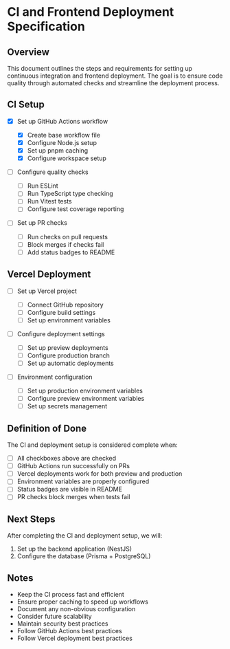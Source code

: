 # CI and Frontend Deployment Specification

## Overview

This document outlines the steps and requirements for setting up continuous integration and frontend deployment. The goal is to ensure code quality through automated checks and streamline the deployment process.

## CI Setup

- [x] Set up GitHub Actions workflow

  - [x] Create base workflow file
  - [x] Configure Node.js setup
  - [x] Set up pnpm caching
  - [x] Configure workspace setup

- [ ] Configure quality checks

  - [ ] Run ESLint
  - [ ] Run TypeScript type checking
  - [ ] Run Vitest tests
  - [ ] Configure test coverage reporting

- [ ] Set up PR checks
  - [ ] Run checks on pull requests
  - [ ] Block merges if checks fail
  - [ ] Add status badges to README

## Vercel Deployment

- [ ] Set up Vercel project

  - [ ] Connect GitHub repository
  - [ ] Configure build settings
  - [ ] Set up environment variables

- [ ] Configure deployment settings

  - [ ] Set up preview deployments
  - [ ] Configure production branch
  - [ ] Set up automatic deployments

- [ ] Environment configuration
  - [ ] Set up production environment variables
  - [ ] Configure preview environment variables
  - [ ] Set up secrets management

## Definition of Done

The CI and deployment setup is considered complete when:

- [ ] All checkboxes above are checked
- [ ] GitHub Actions run successfully on PRs
- [ ] Vercel deployments work for both preview and production
- [ ] Environment variables are properly configured
- [ ] Status badges are visible in README
- [ ] PR checks block merges when tests fail

## Next Steps

After completing the CI and deployment setup, we will:

1. Set up the backend application (NestJS)
2. Configure the database (Prisma + PostgreSQL)

## Notes

- Keep the CI process fast and efficient
- Ensure proper caching to speed up workflows
- Document any non-obvious configuration
- Consider future scalability
- Maintain security best practices
- Follow GitHub Actions best practices
- Follow Vercel deployment best practices
